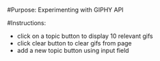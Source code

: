 #Purpose:
Experimenting with GIPHY API

#Instructions:
* click on a topic button to display 10 relevant gifs
* click clear button to clear gifs from page
* add a new topic button using input field
